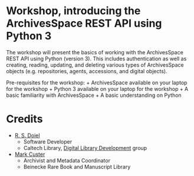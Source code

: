 
# Workshop, introducing the ArchivesSpace REST API using Python 3

The workshop will present the basics of working with the ArchivesSpace REST API using Python (version 3).  This includes authentication as well as creating, reading, updating, and deleting various types of ArchivesSpace objects (e.g. repositories, agents, accessions, and digital objects).

Pre-requisites for the workshop:
    + ArchivesSpace available on your laptop for the workshop
    + Python 3 available on your laptop for the workshop
    + A basic familiarity with ArchivesSpace
    + A basic understanding on Python


# Credits

+ [R. S. Doiel](https://rsdoiel.github.io)
    + Software Developer 
    + Caltech Library, [Digital Library Development](https://caltechlibrary.github.io) group
+ [Mark Custer](https://resources.library.yale.edu/StaffDirectory/detail.aspx?q=702)
    + Archivist and Metadata Coordinator
    + Beinecke Rare Book and Manuscript Library

